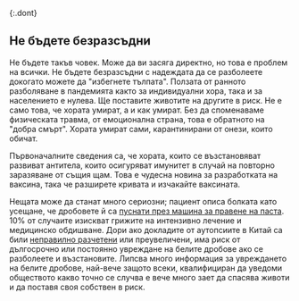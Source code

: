 {:.dont}
## Не бъдете безразсъдни

Не бъдете такъв човек. Може да ви засяга директно, но това е проблем на всички. Не бъдете безразсъдни с надеждата да се разболеете докогато можете да "избегнете тълпата". Ползата от ранното разболяване в пандемията както за индивидуални хора, така и за населението е нулева. Ще поставите животите на другите в риск. Не е само това, че хората умират, а и как умират. Без да споменаваме физическата травма, от емоционална страна, това е обратното на "добра смърт". Хората умират сами, карантинирани от онези, които обичат.

Първоначалните сведения са, че хората, които се възстановяват развиват антитела, които осигуряват имунитет в случай на повторно заразяване от същия щам. Това е чудесна новина за разработката на ваксина, така че разширете кривата и изчакайте ваксината.

Нещата може да станат много сериозни; пациент описа болката като усещане, че дробовете й са [пуснати през машина за правене на паста](https://twitter.com/stuff_so/status/1236517734189391875). 10% от случаите изискват грижите на интензивно лечение и медицинско обдишване. Дори ако докладите от аутопсиите в Китай са били [неправилно разчетени](https://twitter.com/CT_Bergstrom/status/1235797950451703809) или преувеличени, има риск от дългосрочно или постоянно увреждане на белите дробове ако се разболеете и възстановите. Липсва много информация за увреждането на белите дробове, най-вече защото всеки, квалифициран да уведоми обществото какво точно се случва е вече много зает да спасява животи и да поставя своя собствен в риск.

